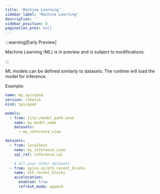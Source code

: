 ```yaml
---
title: 'Machine Learning'
sidebar_label: 'Machine Learning'
description: ''
sidebar_position: 8
pagination_prev: null
---
```


:::warning[Early Preview]

Machine Learning (ML) is in preview and is subject to modifications.

:::

ML models can be defined similarly to datasets. The runtime will load the model for inference.

Example:

```yaml
name: my_spicepod
version: v1beta1
kind: Spicepod

models:
  - from: file:/model_path.onnx
    name: my_model_name
    datasets:
      - my_inference_view

datasets:
  - from: localhost
    name: my_inference_view
    sql_ref: inference.sql

    # All your other datasets
  - from: spice.ai/eth.recent_blocks
    name: eth_recent_blocks
    acceleration:
      enabled: true
      refresh_mode: append
```
